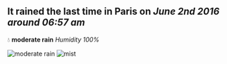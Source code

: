 ## It rained the last time in Paris on *June 2nd 2016 around 06:57 am*
💧  **moderate rain** *Humidity 100%*

![moderate rain](http://openweathermap.org/img/w/10d.png) ![mist](http://openweathermap.org/img/w/50d.png)
